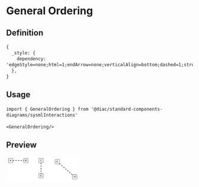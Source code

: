 # General Ordering

## Definition

```
{
  _style: { 
    dependency: 'edgeStyle=none;html=1;endArrow=none;verticalAlign=bottom;dashed=1;strokeWidth=2;',
  },
}
```

## Usage

```
import { GeneralOrdering } from '@diac/standard-components-diagrams/sysmlInteractions'

<GeneralOrdering/>
```

## Preview

<img src="./general-ordering.png" width="200"/>
